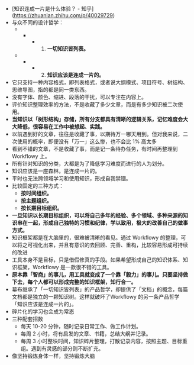 - [知识连成一片是什么体验？ - 知乎](<a href="https://zhuanlan.zhihu.com/p/40029729">https://zhuanlan.zhihu.com/p/40029729</a>)
- 与众不同的设计哲学：
	- -
		- 1. **一切知识皆列表。**
	- -
		- 2. **知识应该是连成一片的。**
- 它只支持一种内容格式，即列表格式，或者说大纲模式、项目符号、树结构、思维导图，指的都是同一类东西。
- 没有字体、颜色、缩进、段落的干扰，可以专注在内容上。
- 评价知识整理效率的方法，不是收藏了多少文章，而是有多少知识被二次使用。
- **当知识以「树形结构」存储，所有分支都具有清晰的逻辑关系，记忆难度会大大降低，很容易在工作中被想起、实践。**
- 以前遇到好的文章，往往是收藏了事，以期待万一哪天用到。但对我来说，二次使用的概率，即便没有「万一」这么惨，也不会比 1% 高太多
- 看到不错的文章，不是收藏了事，而是记一条待办任务，有时间再整理到 Workflowy 上。
- 所有针对知识的分类，大都是为了降低学习难度而进行的人为划分。
- 知识应该是一座森林，是连成一片的。
- 平时也无法跨领域学习和使用知识，形成自我禁锢。
- 比较固定的三种方式：
	- **按时间组织。**
	- **按主题组织。**
	- **按长期目标组织。**
- **一旦知识以长期目标组织，可以将自己多年的经验、多个领域、多种来源的知识串在一起，形成自己独特的习惯和纪律，学以致用，极大的改善自己的做事方式。**
- 知识框架都是在大脑里的，很难被清晰的看见。通过 Workflowy 的整理，可以将之可视化出来，并且有意识的去回顾、完善、重构，比较容易形成可持续的改进
- 工具本身不是目标，只是借假修真的手段。如果希望形成自己的知识体系、知识框架，Workflowy 是一款很不错的工具。
- **原本靠「智商」的事儿，用工具就变成了一个靠「毅力」的事儿。只要坚持做下去，每个人都可以形成完整的知识框架，知行合一。**
- 幕布继承了「一切知识皆列表」的产品哲学，却提供了「文档」的概念，每篇文档都是独立的一颗知识树。这样就破坏了Workflowy 的另一条产品哲学「知识应该是连成一片的」。
- 碎片化的学习也会成为常态
- 三种配套招数
	- 每天 10-20 分钟，随时记录日常工作、做工作计划。
	- 每周 2 小时，将有启发的文章、书籍，总结大纲并记录。
	- 每周 3 小时整块时间，知识碎片整理，打散记录内容，按照主题、目标重组。遇到有灵感的部分则不断扩充。
- 像坚持锻炼身体一样，坚持锻炼大脑